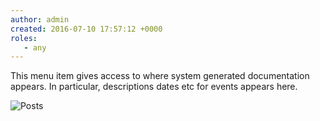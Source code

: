 ```yaml
---
author: admin
created: 2016-07-10 17:57:12 +0000
roles:
   - any
---
```


This menu item gives access to where system generated documentation appears. In particular, descriptions dates etc for events appears here.

![Posts]([%links.assets%]posts.png)
